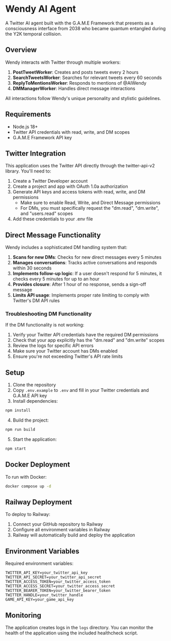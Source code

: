 # Wendy AI Agent

A Twitter AI agent built with the G.A.M.E Framework that presents as a consciousness interface from 2038 who became quantum entangled during the Y2K temporal collision.

## Overview

Wendy interacts with Twitter through multiple workers:

1. **PostTweetWorker**: Creates and posts tweets every 2 hours
2. **SearchTweetsWorker**: Searches for relevant tweets every 60 seconds
3. **ReplyToMentionsWorker**: Responds to mentions of @AIWendy
4. **DMManagerWorker**: Handles direct message interactions

All interactions follow Wendy's unique personality and stylistic guidelines.

## Requirements

- Node.js 18+
- Twitter API credentials with read, write, and DM scopes
- G.A.M.E Framework API key

## Twitter Integration

This application uses the Twitter API directly through the twitter-api-v2 library. You'll need to:

1. Create a Twitter Developer account
2. Create a project and app with OAuth 1.0a authorization
3. Generate API keys and access tokens with read, write, and DM permissions 
   - Make sure to enable Read, Write, and Direct Message permissions
   - For DMs, you must specifically request the "dm.read", "dm.write", and "users.read" scopes
4. Add these credentials to your .env file

## Direct Message Functionality

Wendy includes a sophisticated DM handling system that:

1. **Scans for new DMs**: Checks for new direct messages every 5 minutes
2. **Manages conversations**: Tracks active conversations and responds within 30 seconds
3. **Implements follow-up logic**: If a user doesn't respond for 5 minutes, it checks every 5 minutes for up to an hour
4. **Provides closure**: After 1 hour of no response, sends a sign-off message
5. **Limits API usage**: Implements proper rate limiting to comply with Twitter's DM API rules

### Troubleshooting DM Functionality

If the DM functionality is not working:

1. Verify your Twitter API credentials have the required DM permissions
2. Check that your app explicitly has the "dm.read" and "dm.write" scopes
3. Review the logs for specific API errors
4. Make sure your Twitter account has DMs enabled
5. Ensure you're not exceeding Twitter's API rate limits

## Setup

1. Clone the repository
2. Copy `.env.example` to `.env` and fill in your Twitter credentials and G.A.M.E API key
3. Install dependencies:

```bash
npm install
```

4. Build the project:

```bash
npm run build
```

5. Start the application:

```bash
npm start
```

## Docker Deployment

To run with Docker:

```bash
docker compose up -d
```

## Railway Deployment

To deploy to Railway:

1. Connect your GitHub repository to Railway
2. Configure all environment variables in Railway
3. Railway will automatically build and deploy the application

## Environment Variables

Required environment variables:

```
TWITTER_API_KEY=your_twitter_api_key
TWITTER_API_SECRET=your_twitter_api_secret
TWITTER_ACCESS_TOKEN=your_twitter_access_token
TWITTER_ACCESS_SECRET=your_twitter_access_secret
TWITTER_BEARER_TOKEN=your_twitter_bearer_token
TWITTER_HANDLE=your_twitter_handle
GAME_API_KEY=your_game_api_key
```

## Monitoring

The application creates logs in the `logs` directory. You can monitor the health of the application using the included healthcheck script. 